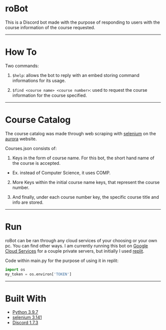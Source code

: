# roBot

This is a Discord bot made with the purpose of responding to users with the course information of the course requested.

***

# How To

Two commands:

1. `$help`: allows the bot to reply with an embed storing command informations for its usage.
  
2. `$find <course name> <course number>`: used to request the course information for the course specified.
  
 ***
 
 # Course Catalog
 
The course catalog was made through web scraping with [selenium](https://www.selenium.dev/) on the [aurora](https://aurora.umanitoba.ca/banprod/bwckctlg.p_disp_cat_term_date) website.

Courses.json consists of:

1. Keys in the form of course name. For this bot, the short hand name of the course is accepted.

+ Ex. instead of Computer Science, it uses COMP.

2. More Keys within the initial course name keys, that represent the course number.

3. And finally, under each course number key, the specific course title and info are stored.

***

# Run

roBot can be ran through any cloud services of your choosing or your own pc. You can find other ways.
I am currently running this bot on [Google Cloud Services](https://cloud.google.com/) for a couple private servers, but initially I used [replit](https://replit.com/~).

Code within main.py for the purpose of using it in replit:
```python
import os
my_token = os.environ['TOKEN']
```

***

# Built With

+ [Python 3.9.7](https://www.python.org/downloads/)
+ [selenium 3.141](https://www.selenium.dev/documentation/)
+ [Discord 1.7.3](https://discordpy.readthedocs.io/en/stable/)
